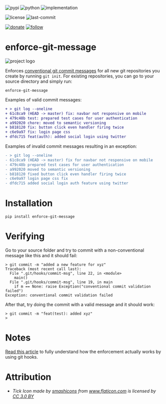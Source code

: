 ![pypi](https://img.shields.io/pypi/v/enforce-git-message.svg)
![python](https://img.shields.io/pypi/pyversions/enforce-git-message.svg)
![implementation](https://img.shields.io/pypi/implementation/enforce-git-message.svg)
<!-- https://img.shields.io/travis/prahladyeri/enforce-git-message/master.svg -->
<!-- ![docs](https://readthedocs.org/projects/enforce-git-message/badge/?version=latest) -->
![license](https://img.shields.io/github/license/prahladyeri/enforce-git-message.svg)
![last-commit](https://img.shields.io/github/last-commit/prahladyeri/enforce-git-message.svg)
<!--![commit-activity](https://img.shields.io/github/commit-activity/w/prahladyeri/enforce-git-message.svg)-->
[![donate](https://img.shields.io/badge/-Donate-blue.svg?logo=paypal)](https://www.paypal.com/cgi-bin/webscr?cmd=_s-xclick&hosted_button_id=JM8FUXNFUK6EU)
[![follow](https://img.shields.io/twitter/follow/prahladyeri.svg?style=social)](https://twitter.com/prahladyeri)
# enforce-git-message

![project logo](https://raw.githubusercontent.com/prahladyeri/enforce-git-message/master/logo.png)

Enforces [conventional git commit messages](https://www.conventionalcommits.org/en/v1.0.0-beta.4/) for all new git repositories you create by running `git init`. For existing repositories, you can go to your source directory and simply run:

	enforce-git-message

Examples of valid commit messages:

```diff
+ > git log --oneline
+ 61c8ca9 (HEAD -> master) fix: navbar not responsive on mobile
+ 479c48b test: prepared test cases for user authentication
+ a992020 chore: moved to semantic versioning
+ b818120 fix: button click even handler firing twice
+ c6e9a97 fix: login page css
+ dfdc715 feat(auth): added social login using twitter
```

Examples of invalid commit messages resulting in an exception:

```diff
- > git log --oneline
- 61c8ca9 (HEAD -> master) fix for navbar not responsive on mobile
- 479c48b prepared test cases for user authentication
- a992020 moved to semantic versioning
- b818120 fixed button click even handler firing twice
- c6e9a97 login page css fix
- dfdc715 added social login auth feature using twitter
```

# Installation

	pip install enforce-git-message
	
	
# Verifying

Go to your source folder and try to commit with a non-conventional message like this and it should fail:

	> git commit -m "added a new feature for xyz"
	Traceback (most recent call last):
	  File ".git/hooks/commit-msg", line 22, in <module>
		main()
	  File ".git/hooks/commit-msg", line 19, in main
		if m == None: raise Exception("conventional commit validation failed")
	Exception: conventional commit validation failed
	
After that, try doing the commit with a valid message and it should work:

	> git commit -m "feat(test): added xyz"
	>
	
# Notes

[Read this article](https://prahladyeri.com/blog/2019/06/how-to-enforce-conventional-commit-messages-using-git-hooks.html) to fully understand how the enforcement actually works by using git hooks.

# Attribution

- *Tick Icon made by [smashicons](https://www.flaticon.com/authors/smashicons) from www.flaticon.com is licensed by [CC 3.0 BY](http://creativecommons.org/licenses/by/3.0/)*